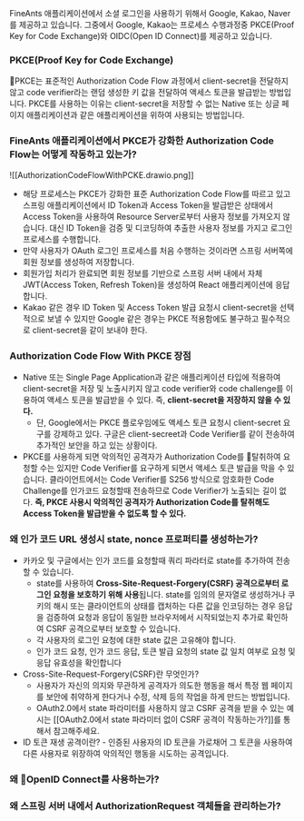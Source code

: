 
FineAnts 애플리케이션에서 소셜 로그인을 사용하기 위해서 Google, Kakao, Naver를 제공하고 있습니다. 그중에서 Google, Kakao는 프로세스 수행과정중 PKCE(Proof Key for Code Exchange)와 OIDC(Open ID Connect)를 제공하고 있습니다.

### PKCE(Proof Key for Code Exchange)
PKCE는 표준적인 Authorization Code Flow 과정에서 client-secret을 전달하지 않고 code verifier라는 랜덤 생성한 키 값을 전달하여 액세스 토큰을 발급받는 방법입니다. PKCE를 사용하는 이유는 client-secret을 저장할 수 없는 Native 또는 싱글 페이지 애플리케이션과 같은 애플리케이션을 위하여 사용되는 방법입니다.

### FineAnts 애플리케이션에서 PKCE가 강화한 Authorization Code Flow는 어떻게 작동하고 있는가?

![[AuthorizationCodeFlowWithPCKE.drawio.png]]
- 해당 프로세스는 PKCE가 강화한 표준 Authorization Code Flow를 따르고 있고 스프링 애플리케이션에서 ID Token과 Access Token을 발급받은 상태에서 Access Token을 사용하여 Resource Server로부터 사용자 정보를 가져오지 않습니다. 대신 ID Token을 검증 및 디코딩하여 추출한 사용자 정보를 가지고 로그인 프로세스를 수행합니다.
- 만약 사용자가 OAuth 로그인 프로세스를 처음 수행하는 것이라면 스프링 서버쪽에 회원 정보를 생성하여 저장합니다.
- 회원가입 처리가 완료되면 회원 정보를 기반으로 스프링 서버 내에서 자체 JWT(Access Token, Refresh Token)을 생성하여 React 애플리케이션에 응답합니다.
- Kakao 같은 경우 ID Token 및 Access Token 발급 요청시 client-secret을 선택적으로 보낼 수 있지만 Google 같은 경우는 PKCE 적용함에도 불구하고 필수적으로 client-secret을 같이 보내야 한다.

### Authorization Code Flow With PKCE 장점
- Native 또는 Single Page Application과 같은 애플리케이션 타입에 적용하여 client-secret을 저장 및 노출시키지 않고 code verifier와 code challenge를 이용하여 액세스 토큰을 발급받을 수 있다. 즉, **client-secret을 저장하지 않을 수 있다.**
	- 단, Google에서는 PKCE 플로우임에도 액세스 토큰 요청시 client-secret 요구를 강제하고 있다. 구글은 client-secreet과 Code Verifier를 같이 전송하여 추가적인 보안을 하고 있는 상황이다.
- PKCE를 사용하게 되면 악의적인 공격자가 Authorization Code를 탈취하여 요청할 수는 있지만 Code Verifier를 요구하게 되면서 액세스 토큰 발급을 막을 수 있습니다. 클라이언트에서는 Code Verifier를 S256 방식으로 암호화한 Code Challenge를 인가코드 요청할때 전송하므로 Code Verifier가 노출되는 길이 없다. **즉, PKCE 사용시 악의적인 공격자가 Authorization Code를 탈취해도 Access Token을 발급받을 수 없도록 할 수 있다.**


### 왜 인가 코드 URL 생성시 state, nonce 프로퍼티를 생성하는가?
- 카카오 및 구글에서는 인가 코드를 요청할때 쿼리 파라터로 state를 추가하여 전송할 수 있습니다.
	- state를 사용하여 **Cross-Site-Request-Forgery(CSRF) 공격으로부터 로그인 요청을 보호하기 위해 사용**됩니다. state를 임의의 문자열로 생성하거나 쿠키의 해시 또는 클라이언트의 상태를 캡처하는 다른 값을 인코딩하는 경우 응답을 검증하여 요청과 응답이 동일한 브라우저에서 시작되었는지 추가로 확인하여 CSRF 공격으로부터 보호할 수 있습니다.
	- 각 사용자의 로그인 요청에 대한 state 값은 고유해야 합니다.
	- 인가 코드 요청, 인가 코드 응답, 토큰 발급 요청의 state 값 일치 여부로 요청 및 응답 유효성을 확인합니다
- Cross-Site-Request-Forgery(CSRF)란 무엇인가?
	- 사용자가 자신의 의지와 무관하게 공격자가 의도한 행동을 해서 특정 웹 페이지를 보안에 취약하게 한다거나 수정, 삭제 등의 작업을 하게 만드는 방법입니다.
	- OAuth2.0에서 state 파라미터를 사용하지 않고 CSRF 공격을 받을 수 있는 예시는 [[OAuth2.0에서 state 파라미터 없이 CSRF 공격이 작동하는가?]]를 통해서 참고해주세요.
- ID 토큰 재생 공격이란?
		- 인증된 사용자의 ID 토큰을 가로채어 그 토큰을 사용하여 다른 사용자로 위장하여 악의적인 행동을 시도하는 공격입니다.

### 왜 OpenID Connect를 사용하는가?

### 왜 스프링 서버 내에서 AuthorizationRequest 객체들을 관리하는가?


